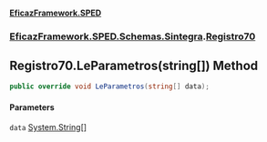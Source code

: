 #### [EficazFramework.SPED](EficazFrameworkSPED.md 'EficazFramework SPED')
### [EficazFramework.SPED.Schemas.Sintegra](EficazFramework.SPED.Schemas.Sintegra.md 'EficazFramework.SPED.Schemas.Sintegra').[Registro70](EficazFramework.SPED.Schemas.Sintegra/Registro70.md 'EficazFramework.SPED.Schemas.Sintegra.Registro70')

## Registro70.LeParametros(string[]) Method

```csharp
public override void LeParametros(string[] data);
```
#### Parameters

<a name='EficazFramework.SPED.Schemas.Sintegra.Registro70.LeParametros(string[]).data'></a>

`data` [System.String](https://docs.microsoft.com/en-us/dotnet/api/System.String 'System.String')[[]](https://docs.microsoft.com/en-us/dotnet/api/System.Array 'System.Array')